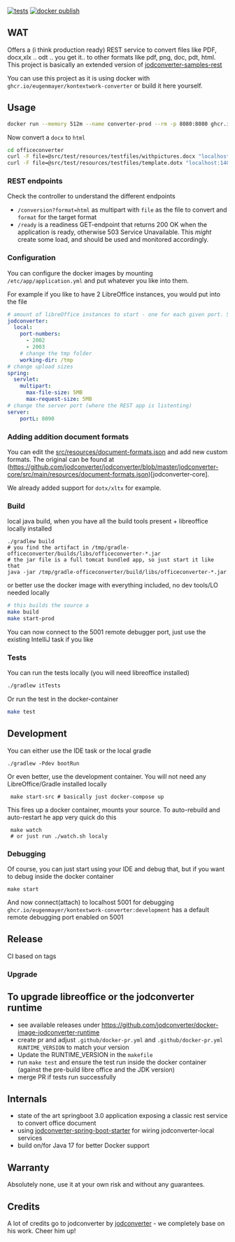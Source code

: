[![tests](https://github.com/EugenMayer/officeconverter/actions/workflows/tests.yml/badge.svg)](https://github.com/EugenMayer/officeconverter/actions/workflows/tests.yml)
[![docker publish](https://github.com/EugenMayer/officeconverter/actions/workflows/docker-publish.yml/badge.svg)](https://github.com/EugenMayer/officeconverter/actions/workflows/docker-publish.yml)
## WAT

Offers a (i think production ready) REST service to convert files like PDF, docx,xlx .. odt .. you get it.. to other formats like pdf, png, doc, pdt, html.
This project is basically an extended version of [jodconverter-samples-rest](https://github.com/jodconverter/jodconverter-samples/tree/main/samples/spring-boot-rest)

You can use this project as it is using docker with `ghcr.io/eugenmayer/kontextwork-converter` or build it here yourself.


## Usage

```bash
docker run --memory 512m --name converter-prod --rm -p 8080:8080 ghcr.io/eugenmayer/kontextwork-converter:production
```

Now convert a `docx` to `html`
```bash
cd officeconverter
curl -F file=@src/test/resources/testfiles/withpictures.docx "localhost:14080/conversion?format=html" -o /tmp/test.html
curl -F file=@src/test/resources/testfiles/template.dotx "localhost:14080/conversion?format=html" -o /tmp/test.html
```

### REST endpoints

Check the controller to understand the different endpoints

-  `/conversion?format=html` as multipart with `file` as the file to convert and `format` for the target format
- `/ready` is a readiness GET-endpoint that returns 200 OK when the application is ready, otherwise 503 Service Unavailable. This *might* create some load, and should be used and monitored accordingly.


### Configuration

You can configure the docker images by mounting `/etc/app/application.yml` and put whatever you like into them.

For example if you like to have 2 LibreOffice instances, you would put into the file

```yaml
# amount of libreOffice instances to start - one for each given port. So this means 2
jodconverter:
  local:
    port-numbers: 
      - 2002
      - 2003
    # change the tmp folder
    working-dir: /tmp
# change upload sizes
spring:
  servlet:
    multipart:
      max-file-size: 5MB
      max-request-size: 5MB
# change the server port (where the REST app is listenting)
server:
    portL: 8090
```

### Adding addition document formats

You can edit the [src/resources/document-formats.json](src/resources/document-formats.json) and add new custom formats.
The original can be found at (https://github.com/jodconverter/jodconverter/blob/master/jodconverter-core/src/main/resources/document-formats.json)[jodconverter-core].

We already added support for `dotx/xltx` for example.

### Build

local java build, when you have all the build tools present + libreoffice locally installed

    ./gradlew build
    # you find the artifact in /tmp/gradle-officeconverter/builds/libs/officeconverter-*.jar
    # the jar file is a full tomcat bundled app, so just start it like that
    java -jar /tmp/gradle-officeconverter/build/libs/officeconverter-*.jar

or better use the docker image with everything included, no dev tools/LO needed locally

```bash
# this builds the source a
make build
make start-prod
```

You can now connect to the 5001 remote debugger port, just use the existing IntelliJ task if you like

### Tests

You can run the tests locally (you will need libreoffice installed)

```bash
./gradlew itTests
```

Or run the test in the docker-container

```bash
make test
```

## Development

You can either use the IDE task or the local gradle

    ./gradlew -Pdev bootRun

Or even better, use the development container. You will not need any LibreOffice/Gradle installed locally

     make start-src # basically just docker-compose up

This fires up a docker container, mounts your source. To auto-rebuild and auto-restart he app very quick do this

     make watch
     # or just run ./watch.sh localy

### Debugging

Of course, you can just start using your IDE and debug that, but if you want to debug inside the docker container

    make start

And now connect(attach) to localhost 5001 for debugging `ghcr.io/eugenmayer/kontextwork-converter:development` has a default remote
debugging port enabled on 5001


## Release

CI based on tags

### Upgrade

To upgrade libreoffice or the jodconverter runtime
 - 
 - see available releases under https://github.com/jodconverter/docker-image-jodconverter-runtime
 - create pr and adjust `.github/docker-pr.yml` and `.github/docker-pr.yml` `RUNTIME_VERSION` to match your version
 - Update the RUNTIME_VERSION in the `makefile`
 - run `make test` and ensure the test run inside the docker container (against the pre-build libre office and the JDK version)
 - merge PR if tests run successfully

## Internals

- state of the art springboot 3.0 application exposing a classic rest service to convert office document
- using [jodconverter-spring-boot-starter](https://github.com/jodconverter/jodconverter/tree/master/jodconverter-spring-boot-starter) for wiring jodconverter-local services
- build on/for Java 17 for better Docker support

## Warranty

Absolutely none, use it at your own risk and without any guarantees.

## Credits

A lot of credits go to jodconverter by [jodconverter](https://github.com/jodconverter/jodconverter) - we completely base on his work. Cheer him up!

